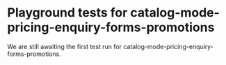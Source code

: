 # Playground tests for catalog-mode-pricing-enquiry-forms-promotions
We are still awaiting the first test run for catalog-mode-pricing-enquiry-forms-promotions.
